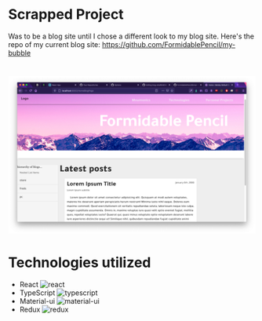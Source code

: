 # Scrapped Project

Was to be a blog site until I chose a different look to my blog site. Here's the repo of my current blog site: https://github.com/FormidablePencil/my-bubble

#
<img src="https://github.com/FormidablePencil/blog-site/blob/master/src/images/mainScreenImg.png?raw=true" width="600" title="app image">


# Technologies utilized

- React <img src="https://i.ibb.co/c1kpQYX/react-Logo.png" width="20" title="react">
- TypeScript <img src="https://gist.githubusercontent.com/FormidablePencil/08767773b974a5e26f84ddb558cda01f/raw/441a3b040130c35e3892eb3c8c4fe273cf0347dd/typescript.svg" width="20" title="typescript">
- Material-ui <img src="https://gist.githubusercontent.com/FormidablePencil/728a4b1f60dfaf80aeec6cafb5c69b4a/raw/cd5e7ea5d13fbcc14c57e7f7a924b9feaadc05b1/material-ui.svg" width="20" title="material-ui">
- Redux <img src="https://i.ibb.co/nDCsZTK/5848309bcef1014c0b5e4a9a.png" width="20" title="redux">
